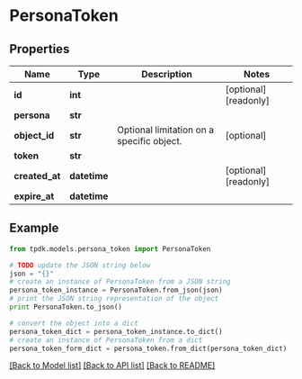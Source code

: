 # PersonaToken



## Properties
Name | Type | Description | Notes
------------ | ------------- | ------------- | -------------
**id** | **int** |  | [optional] [readonly] 
**persona** | **str** |  | 
**object_id** | **str** | Optional limitation on a specific object. | [optional] 
**token** | **str** |  | 
**created_at** | **datetime** |  | [optional] [readonly] 
**expire_at** | **datetime** |  | 

## Example

```python
from tpdk.models.persona_token import PersonaToken

# TODO update the JSON string below
json = "{}"
# create an instance of PersonaToken from a JSON string
persona_token_instance = PersonaToken.from_json(json)
# print the JSON string representation of the object
print PersonaToken.to_json()

# convert the object into a dict
persona_token_dict = persona_token_instance.to_dict()
# create an instance of PersonaToken from a dict
persona_token_form_dict = persona_token.from_dict(persona_token_dict)
```
[[Back to Model list]](../README.md#documentation-for-models) [[Back to API list]](../README.md#documentation-for-api-endpoints) [[Back to README]](../README.md)


